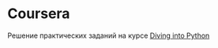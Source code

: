 # Coursera
Решение практических заданий на курсе <a href = 'https://www.coursera.org/learn/diving-in-python'>Diving into Python </a>
